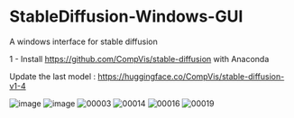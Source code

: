 # StableDiffusion-Windows-GUI
A windows interface for stable diffusion

1 - Install https://github.com/CompVis/stable-diffusion with Anaconda

Update the last model : https://huggingface.co/CompVis/stable-diffusion-v1-4


![image](https://user-images.githubusercontent.com/111762798/187033285-24daf238-5e94-4261-a602-23a6dfab7b17.png)
![image](https://user-images.githubusercontent.com/111762798/187033147-6d36efbc-5eec-4db9-90ee-f2f4f0e7e57e.png)
![00003](https://user-images.githubusercontent.com/111762798/187033225-605b7011-cf1f-4139-865c-c04b763d6c38.png) ![00014](https://user-images.githubusercontent.com/111762798/187033231-598ee4c9-d47b-4c7a-b039-4d4bbde4bf5e.png)
![00016](https://user-images.githubusercontent.com/111762798/187033265-89ca260b-e5cb-4867-b920-c626fb7fc958.png) ![00019](https://user-images.githubusercontent.com/111762798/187033269-174cceae-2083-4ebe-9402-a6f8dbb9e1fb.png)


